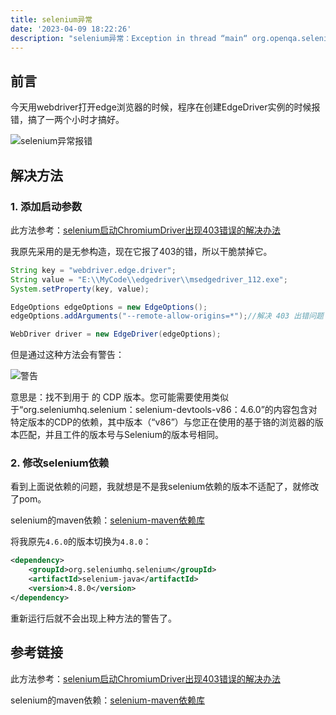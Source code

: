 ```yaml
---
title: selenium异常
date: '2023-04-09 18:22:26'
description: "selenium异常：Exception in thread “main“ org.openqa.selenium.remote.http.ConnectionFailedException: Una"
---
```


## 前言

今天用webdriver打开edge浏览器的时候，程序在创建EdgeDriver实例的时候报错，搞了一两个小时才搞好。

![selenium异常报错](https://cdn.jsdelivr.net/gh/June-PJ/PicGo-PJ/img/image-8-1024x322.png)

## 解决方法

### 1. 添加启动参数

此方法参考：[selenium启动ChromiumDriver出现403错误的解决办法](https://zhuanlan.zhihu.com/p/613115179)

我原先采用的是无参构造，现在它报了403的错，所以干脆禁掉它。

```java
String key = "webdriver.edge.driver";
String value = "E:\\MyCode\\edgedriver\\msedgedriver_112.exe";
System.setProperty(key, value);

EdgeOptions edgeOptions = new EdgeOptions();
edgeOptions.addArguments("--remote-allow-origins=*");//解决 403 出错问题

WebDriver driver = new EdgeDriver(edgeOptions);
```

但是通过这种方法会有警告：

![警告](https://cdn.jsdelivr.net/gh/June-PJ/PicGo-PJ/img/image-10-1024x84.png)

意思是：找不到用于 的 CDP 版本。您可能需要使用类似于“org.seleniumhq.selenium：selenium-devtools-v86：4.6.0”的内容包含对特定版本的CDP的依赖，其中版本（“v86”）与您正在使用的基于铬的浏览器的版本匹配，并且工件的版本号与Selenium的版本号相同。

### 2. 修改selenium依赖

看到上面说依赖的问题，我就想是不是我selenium依赖的版本不适配了，就修改了pom。

selenium的maven依赖：[selenium-maven依赖库](https://mvnrepository.com/artifact/org.seleniumhq.selenium/selenium-java)

将我原先`4.6.0`的版本切换为`4.8.0`：

```xml
<dependency>
    <groupId>org.seleniumhq.selenium</groupId>
    <artifactId>selenium-java</artifactId>
    <version>4.8.0</version>
</dependency>
```

重新运行后就不会出现上种方法的警告了。

## 参考链接

此方法参考：[selenium启动ChromiumDriver出现403错误的解决办法](https://zhuanlan.zhihu.com/p/613115179)

selenium的maven依赖：[selenium-maven依赖库](https://mvnrepository.com/artifact/org.seleniumhq.selenium/selenium-java)